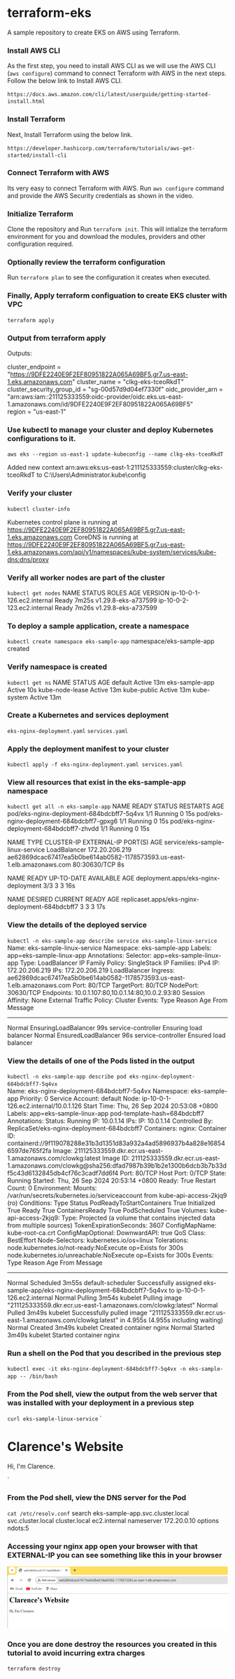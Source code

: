 # terraform-eks
A sample repository to create EKS on AWS using Terraform.

### Install AWS CLI 
As the first step, you need to install AWS CLI as we will use the AWS CLI (`aws configure`) command to connect Terraform with AWS in the next steps.
Follow the below link to Install AWS CLI.
```
https://docs.aws.amazon.com/cli/latest/userguide/getting-started-install.html
```
### Install Terraform
Next, Install Terraform using the below link.
```
https://developer.hashicorp.com/terraform/tutorials/aws-get-started/install-cli
```
### Connect Terraform with AWS
Its very easy to connect Terraform with AWS. Run `aws configure` command and provide the AWS Security credentials as shown in the video.

### Initialize Terraform
Clone the repository and Run `terraform init`. This will intialize the terraform environment for you and download the modules, providers and other configuration required.

### Optionally review the terraform configuration
Run `terraform plan` to see the configuration it creates when executed.

### Finally, Apply terraform configuation to create EKS cluster with VPC 
`terraform apply`

### Output from terraform apply
Outputs:

cluster_endpoint = "https://9DFE2240E9F2EF80951822A065A69BF5.gr7.us-east-1.eks.amazonaws.com"
cluster_name = "clkg-eks-tceoRkdT"
cluster_security_group_id = "sg-00d57d9d04ef7330f"
oidc_provider_arn = "arn:aws:iam::211125333559:oidc-provider/oidc.eks.us-east-1.amazonaws.com/id/9DFE2240E9F2EF80951822A065A69BF5"    
region = "us-east-1"

### Use kubectl to manage your cluster and deploy Kubernetes configurations to it.
`aws eks --region us-east-1 update-kubeconfig --name clkg-eks-tceoRkdT`

Added new context arn:aws:eks:us-east-1:211125333559:cluster/clkg-eks-tceoRkdT to C:\Users\Administrator\.kube\config

### Verify your cluster
`kubectl cluster-info`

Kubernetes control plane is running at https://9DFE2240E9F2EF80951822A065A69BF5.gr7.us-east-1.eks.amazonaws.com
CoreDNS is running at https://9DFE2240E9F2EF80951822A065A69BF5.gr7.us-east-1.eks.amazonaws.com/api/v1/namespaces/kube-system/services/kube-dns:dns/proxy

### Verify all worker nodes are part of the cluster
`kubectl get nodes`
NAME                         STATUS   ROLES    AGE     VERSION
ip-10-0-1-126.ec2.internal   Ready    <none>   7m25s   v1.29.8-eks-a737599
ip-10-0-2-123.ec2.internal   Ready    <none>   7m26s   v1.29.8-eks-a737599

### To deploy a sample application, create a namespace
`kubectl create namespace eks-sample-app`
namespace/eks-sample-app created

### Verify namespace is created
`kubectl get ns`
NAME              STATUS   AGE
default           Active   13m
eks-sample-app    Active   10s
kube-node-lease   Active   13m
kube-public       Active   13m
kube-system       Active   13m

### Create a Kubernetes and services deployment
`eks-nginx-deployment.yaml` 
`services.yaml`

### Apply the deployment manifest to your cluster
`kubectl apply -f eks-nginx-deployment.yaml services.yaml`

### View all resources that exist in the eks-sample-app namespace
`kubectl get all -n eks-sample-app`
NAME                                        READY   STATUS    RESTARTS   AGE
pod/eks-nginx-deployment-684bdcbff7-5q4vx   1/1     Running   0          15s
pod/eks-nginx-deployment-684bdcbff7-gpxg6   1/1     Running   0          15s
pod/eks-nginx-deployment-684bdcbff7-zhvdd   1/1     Running   0          15s

NAME                               TYPE           CLUSTER-IP       EXTERNAL-IP                                                               PORT(S)        AGE
service/eks-sample-linux-service   LoadBalancer   172.20.206.219   ae62869dcac67417ea5b0be614ab0582-1178573593.us-east-1.elb.amazonaws.com   80:30630/TCP   8s

NAME                                   READY   UP-TO-DATE   AVAILABLE   AGE
deployment.apps/eks-nginx-deployment   3/3     3            3           16s

NAME                                              DESIRED   CURRENT   READY   AGE
replicaset.apps/eks-nginx-deployment-684bdcbff7   3         3         3       17s

### View the details of the deployed service
`kubectl -n eks-sample-app describe service eks-sample-linux-service`
Name:                     eks-sample-linux-service
Namespace:                eks-sample-app
Labels:                   app=eks-sample-linux-app
Annotations:              <none>
Selector:                 app=eks-sample-linux-app
Type:                     LoadBalancer
IP Family Policy:         SingleStack
IP Families:              IPv4
IP:                       172.20.206.219
IPs:                      172.20.206.219
LoadBalancer Ingress:     ae62869dcac67417ea5b0be614ab0582-1178573593.us-east-1.elb.amazonaws.com
Port:                     <unset>  80/TCP
TargetPort:               80/TCP
NodePort:                 <unset>  30630/TCP
Endpoints:                10.0.1.107:80,10.0.1.14:80,10.0.2.93:80
Session Affinity:         None
External Traffic Policy:  Cluster
Events:
  Type    Reason                Age   From                Message
  ----    ------                ----  ----                -------
  Normal  EnsuringLoadBalancer  99s   service-controller  Ensuring load balancer
  Normal  EnsuredLoadBalancer   96s   service-controller  Ensured load balancer

### View the details of one of the Pods listed in the output
`kubectl -n eks-sample-app describe pod eks-nginx-deployment-684bdcbff7-5q4vx`    
Name:             eks-nginx-deployment-684bdcbff7-5q4vx
Namespace:        eks-sample-app
Priority:         0
Service Account:  default
Node:             ip-10-0-1-126.ec2.internal/10.0.1.126
Start Time:       Thu, 26 Sep 2024 20:53:08 +0800
Labels:           app=eks-sample-linux-app
                  pod-template-hash=684bdcbff7
Annotations:      <none>
Status:           Running
IP:               10.0.1.14
IPs:
  IP:           10.0.1.14
Controlled By:  ReplicaSet/eks-nginx-deployment-684bdcbff7
Containers:
  nginx:
    Container ID:   containerd://9f119078288e31b3d1351d83a932a4ad5896937b4a828e168546597de765f2fa
    Image:          211125333559.dkr.ecr.us-east-1.amazonaws.com/clowkg:latest
    Image ID:       211125333559.dkr.ecr.us-east-1.amazonaws.com/clowkg@sha256:dfad7987b39b1b2e1300b6dcb3b7b33df5c43d6132845db4cf76c3cadf7dd6f4
    Port:           80/TCP
    Host Port:      0/TCP
    State:          Running
      Started:      Thu, 26 Sep 2024 20:53:14 +0800
    Ready:          True
    Restart Count:  0
    Environment:    <none>
    Mounts:
      /var/run/secrets/kubernetes.io/serviceaccount from kube-api-access-2kjq9 (ro)
Conditions:
  Type                        Status
  PodReadyToStartContainers   True
  Initialized                 True
  Ready                       True
  ContainersReady             True
  PodScheduled                True
Volumes:
  kube-api-access-2kjq9:
    Type:                    Projected (a volume that contains injected data from multiple sources)
    TokenExpirationSeconds:  3607
    ConfigMapName:           kube-root-ca.crt
    ConfigMapOptional:       <nil>
    DownwardAPI:             true
QoS Class:                   BestEffort
Node-Selectors:              kubernetes.io/os=linux
Tolerations:                 node.kubernetes.io/not-ready:NoExecute op=Exists for 300s
                             node.kubernetes.io/unreachable:NoExecute op=Exists for 300s
Events:
  Type    Reason     Age    From               Message
  ----    ------     ----   ----               -------
  Normal  Scheduled  3m55s  default-scheduler  Successfully assigned eks-sample-app/eks-nginx-deployment-684bdcbff7-5q4vx to ip-10-0-1-126.ec2.internal
  Normal  Pulling    3m54s  kubelet            Pulling image "211125333559.dkr.ecr.us-east-1.amazonaws.com/clowkg:latest"
  Normal  Pulled     3m49s  kubelet            Successfully pulled image "211125333559.dkr.ecr.us-east-1.amazonaws.com/clowkg:latest" in 4.955s (4.955s including waiting)
  Normal  Created    3m49s  kubelet            Created container nginx
  Normal  Started    3m49s  kubelet            Started container nginx

### Run a shell on the Pod that you described in the previous step
`kubectl exec -it eks-nginx-deployment-684bdcbff7-5q4vx -n eks-sample-app -- /bin/bash`

### From the Pod shell, view the output from the web server that was installed with your deployment in a previous step
`curl eks-sample-linux-service`
`<html>
    <body>
        <h1>Clarence's Website</h1>
        <p>Hi, I'm Clarence.</p>
    </body>
 </html>`

### From the Pod shell, view the DNS server for the Pod
`cat /etc/resolv.conf`
search eks-sample-app.svc.cluster.local svc.cluster.local cluster.local ec2.internal
nameserver 172.20.0.10
options ndots:5

### Accessing your nginx app open your browser with that EXTERNAL-IP you can see something like this in your browser

![alt text](image-1.png)

### Once you are done destroy the resources you created in this tutorial to avoid incurring extra charges
`terraform destroy`





